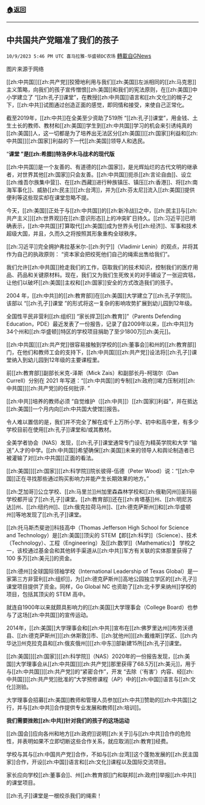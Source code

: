 ###  [:house:返回](README.md)
---


## 中共国共产党瞄准了我们的孩子
`10/9/2023 5:46 PM UTC 喜马拉雅-华盛顿DC农场` [轉載自GNews](https://gnews.org/articles/1809502)

  

图片来源于网络

  

[[zh:中共国]][[zh:共产党]]狡猾地利用与我们[[zh:美国]]左派相同的[[zh:马克思]]主义策略，向我们的孩子宣传憎恨[[zh:美国]]和我们的宪法原则，在[[zh:美国]]中小学建立了 “[[zh:孔子]]课堂”，在教授[[zh:中共国]]语言和[[zh:文化]]的幌子之下，[[zh:中共]]试图通过创造正面的感觉，即同情和接受，来使自己正常化。

  

截至2019年，[[zh:中共]]在全美至少资助了519所 “[[zh:孔子]]课堂”，用金钱、土生土长的教师、教材和[[zh:美国]]学生到[[zh:中共国]]学习的机会来引诱纯真的[[zh:美国]]人，这一切都是为了培养出无法区分[[zh:美国]][[zh:国家]]利益和[[zh:中共国]][[zh:国家]]利益的下一代[[zh:美国]]领导人和选民。

  

“**课堂 ”是[[zh:希腊]]特洛伊木马战术的现代版**

  

[[zh:中共国]]是一个友善的、有道德的[[zh:国家]]，是光辉灿烂的古代文明的继承者，对世界其他[[zh:国家]]只会友善。[[zh:中共国]]扼杀[[zh:言论自由]]、设立[[zh:维吾尔族集中营]]、在[[zh:西藏]]进行种族镇压、镇压[[zh:香港]]、将[[zh:南海军事化]]、威胁[[zh:民主]][[zh:台湾]]，并为[[zh:芬太尼]]流入[[zh:美国]]提供便利等这些现实却在课堂忽略不提。

  

今天，[[zh:美国]]正处于与[[zh:中共国]]的[[zh:新冷战]]之中，[[zh:民主]]与[[zh:共产主义]][[zh:世界观]]在[[zh:意识形态]]上的冲突旷日持久。[[zh:习近平]]已明确表示，[[zh:中共国]]打算取代[[zh:美国]]成为世界头号[[zh:经济]]、军事和技术超级大国，并且，久而久之将按照其形象重构全球秩序。

  

[[zh:习近平]]完全拥护弗拉基米尔\-[[zh:列宁]]（Vladimir Lenin）的观点，并将其作为自己的执政原则： “资本家会把绞死他们自己的绳索出售给我们”。

  

我们允许[[zh:中共国]]抢走我们的工作，窃取我们的技术知识，控制我们的医疗用品、药品和关键原材料。现在，我们又为我们生死攸关的对手铺设了一张迎宾毯，让他们以破坏[[zh:美国]]主权和[[zh:国家]]安全的方式改造我们的孩子。

  

2004 年，[[zh:中共]]的[[zh:教育部]]在[[zh:美国]]大学建立了[[zh:孔子学院]]。该部以 “[[zh:孔子]]课堂 ”的形式将这一复杂的影响攻势扩展到幼儿园到12年级。

  

全国性平民非营利[[zh:组织]] “家长捍卫[[zh:教育]]”（Parents Defending Education，PDE）最近发表了一份报告，记录了自2009年以来，[[zh:中共]]为34个州和[[zh:华盛顿]]特区的学校项目捐助了至少1800万[[zh:美元]]。

  

[[zh:中共国]][[zh:共产党]]很容易接触到学校的[[zh:董事会]]和州的[[zh:教育部]]门，在他们和教师工会的支持下，[[zh:中共国]][[zh:共产党]]设法将[[zh:孔子]]课堂纳入到幼儿园到12年级的主要课程里。

  

前[[zh:教育部]]副部长米克\-泽斯（Mick Zais）和副部长丹\-柯瑞尔（Dan Currell）分别在 2021 年写道：“[[zh:中共国]]的专制[[zh:政府]]竭力压制对[[zh:中共国]][[zh:共产党]]的任何批评. ”

  

[[zh:中共]]培养的教师必须 “自觉维护（[[zh:中共]]）[[zh:国家]]利益”，并在抵达[[zh:美国]]一个月内向[[zh:中共国大使馆]]报告。

  

令人难以置信的是，我们并不完全了解在成千上万所小学、初中和高中里，有多少学校目前在使用[[zh:孔子]]课堂和/或其教材。

  

全美学者协会（NAS）发现，[[zh:孔子]]课堂通常专门设在为精英学院和大学 “输送”人才的中学。[[zh:中共国]]希望确保[[zh:美国]]未来的领导人和舆论制造者已被灌输了对[[zh:中共国]]正面的看法。

  

[[zh:美国]][[zh:国家]][[zh:科学院]]院长彼得\-伍德（Peter Wood）说：“[[zh:中国]]正在寻找那些通过购买影响力并能产生长期效果的地方。”

  

[[zh:芝加哥]]公立学校、[[zh:马里兰]]州加里森森林学校和[[zh:俄勒冈州]]圣玛丽学校都开设了[[zh:孔子]]课堂。[[zh:教育部]]还在[[zh:肯塔基]]州、[[zh:明尼苏达]]州、[[zh:纽约州]]、[[zh:俄克拉荷马州]]、[[zh:德克萨斯州]]和[[zh:华盛顿州]]等地发现了[[zh:孔子]]课堂。

  

[[zh:托马斯杰斐逊]]科技高中（Thomas Jefferson High School for Science and Technology）是[[zh:美国]]顶尖的 STEM【即[[zh:科学]]（Science）、技术（Technology）、工程（Engineering）及[[zh:数学]]（Mathematics）】 学校之一，该校通过基金会和其他转手渠道从[[zh:中共]]军方有关联的实体那里获得了 100 多万[[zh:美元]]的资金。

  

[[zh:德州]]全球国际领袖学校（International Leadership of Texas Global）是一家第三方非营利[[zh:组织]]，为[[zh:德克萨斯州]]高地公园独立学区的[[zh:孔子]]课堂项目提供了资金。同样，Go Global NC 也资助了[[zh:北卡罗来纳州]]学校的项目，包括其顶尖的 STEM 高中。

  

就连自1900年以来就颇具影响力的[[zh:美国]]大学理事会（College Board）也参与了这场[[zh:中共国]]的宣传运动。

  

2014年，[[zh:美国]]大学理事会和[[zh:中共]]宣布在[[zh:佛罗里达州]]布劳沃德县、[[zh:德克萨斯州]][[zh:休斯敦]]市、[[zh:犹他州]][[zh:戴维斯]]学区、[[zh:内华达]]州克拉克县和[[zh:俄亥俄州]][[zh:中东]]部新建15所[[zh:孔子]]课堂。

  

[[zh:美国]][[zh:国家]][[zh:科学院]]（NAS）2020年的一份报告发现，[[zh:美国]]大学理事会从[[zh:中共国]][[zh:共产党]]那里获得了68.5万[[zh:美元]]，用于与[[zh:中共国]][[zh:共产党]]的“紧密合作”，开发 “去除（‘有害’）内容、经[[zh:中共国]][[zh:共产党]]批准的”大学预修课程（AP）中的[[zh:中国]]语言与[[zh:文化]]测验。

  

大学理事会招募[[zh:美国]]教师和管理人员参加[[zh:中共]]赞助的[[zh:中共国]]之行，并与[[zh:中共]]合作提供专业发展和教师[[zh:培训]]。

  

**我们需要挫败[[zh:中共]]针对我们的孩子的这场运动**

  

[[zh:国会]]应向各州和地方[[zh:政府]]说明[[zh:关于]]与[[zh:中共]]合作的危险性，并表明如果不立即切断这些合作关系，就应取消[[zh:教育]]经费。

  

学校与其与[[zh:中国共产党]]合作，不如与[[zh:台湾]]这个蓬勃发展的[[zh:民主国家]]合作，开设[[zh:中国]]语言和[[zh:文化]]课程以及国际交流项目。

  

家长应向学校[[zh:董事会]]、州[[zh:教育部]]门和联邦[[zh:政府]]举报[[zh:中共]]的课堂项目。

  

[[zh:孔子]]课堂是一根绞杀我们的绳索！
